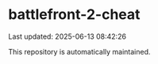 # battlefront-2-cheat

Last updated: 2025-06-13 08:42:26

This repository is automatically maintained.
